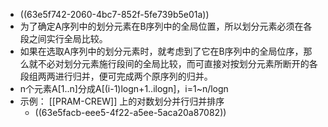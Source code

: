 - ((63e5f742-2060-4bc7-852f-5fe739b5e01a))
- 为了确定A序列中的划分元素在B序列中的全局位置，所以划分元素必须在各段之间实行全局比较。
- 如果在选取A序列中的划分元素时，就考虑到了它在B序列中的全局位序，那么就不必对划分元素施行段间的全局比较，而可直接对按划分元素所断开的各段组两两进行归并，便可完成两个原序列的归并。
- n个元素A[1..n]分成A[(i-1)logn+1..ilogn]，i=1~n/logn
- 示例： [[PRAM-CREW]] 上的对数划分并行归并排序
	- ((63e5facb-eee5-4f22-a5ee-5aca20a87082))